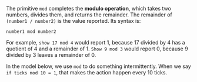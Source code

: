 ﻿The primitive `mod` completes the **modulo operation**, which takes two numbers, divides them, and returns the remainder. The remainder of `(number1 / number2)` is the value reported. Its syntax is:



``` number1 mod number2 ```



For example, `show 17 mod 4` would report 1, because 17 divided by 4 has a quotient of 4 and a remainder of 1. `Show 9 mod 3` would report 0, because 9 divided by 3 leaves a remainder of 0.



In the model below, we use `mod` to do something intermittently. When we say `if ticks mod 10 = 1`, that makes the action happen every 10 ticks. 